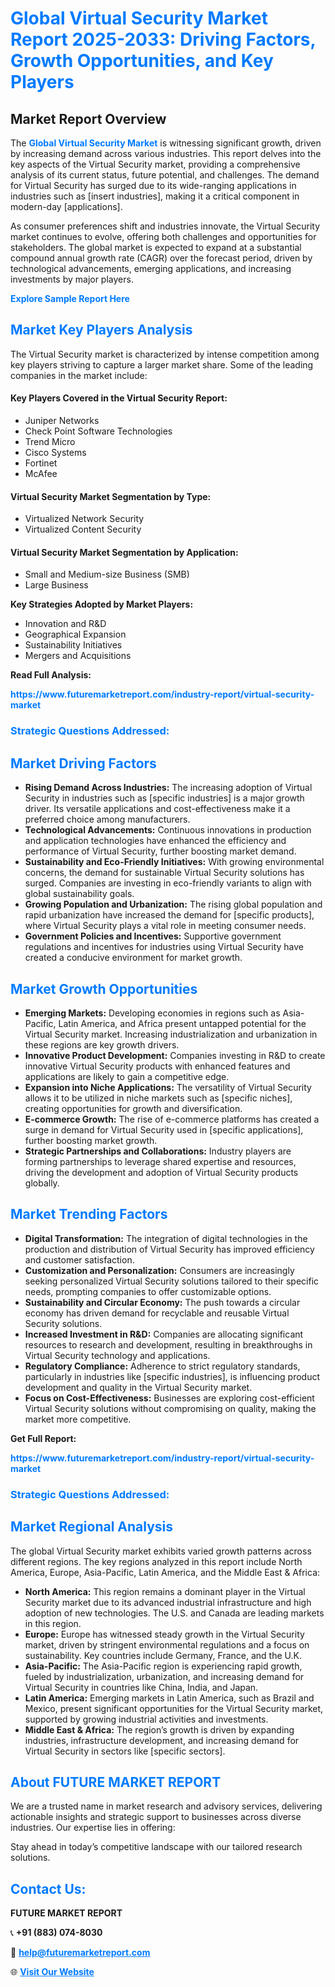 <h1 style="color: #007BFF;">Global Virtual Security Market Report 2025-2033: Driving Factors, Growth Opportunities, and Key Players</h1>

<section id="overview">
<h2>Market Report Overview</h2>
<p>The <a href="https://www.futuremarketreport.com/industry-report/virtual-security-market" style="color: #007BFF; text-decoration: none;"><strong>Global Virtual Security Market</strong></a> is witnessing significant growth, driven by increasing demand across various industries. This report delves into the key aspects of the Virtual Security market, providing a comprehensive analysis of its current status, future potential, and challenges. The demand for Virtual Security has surged due to its wide-ranging applications in industries such as [insert industries], making it a critical component in modern-day [applications].</p>
<p>As consumer preferences shift and industries innovate, the Virtual Security market continues to evolve, offering both challenges and opportunities for stakeholders. The global market is expected to expand at a substantial compound annual growth rate (CAGR) over the forecast period, driven by technological advancements, emerging applications, and increasing investments by major players.</p>
</section>

<section id="overview">
<p><a href="https://www.futuremarketreport.com/request-sample/reportId=60637" style="color: #007BFF; text-decoration: none;"><strong>Explore Sample Report Here</strong></a></p>
</section>

<section id="key-players">
<h2 style="color: #007BFF;">Market Key Players Analysis</h2>
<p>The Virtual Security market is characterized by intense competition among key players striving to capture a larger market share. Some of the leading companies in the market include:</p>
<h4>Key Players Covered in the Virtual Security Report:</h4>
<ul><li>Juniper Networks</li><li>Check Point Software Technologies</li><li>Trend Micro</li><li>Cisco Systems</li><li>Fortinet</li><li>McAfee</li></ul>
<h4>Virtual Security Market Segmentation by Type:</h4>
<ul><li>Virtualized Network Security</li><li>Virtualized Content Security</li></ul>

<h4>Virtual Security Market Segmentation by Application:</h4>
<ul><li>Small and Medium-size Business (SMB)</li><li>Large Business</li></ul>
<p><strong>Key Strategies Adopted by Market Players:</strong></p>
<ul>
<li>Innovation and R&D</li>
<li>Geographical Expansion</li>
<li>Sustainability Initiatives</li>
<li>Mergers and Acquisitions</li>
</ul>
</section>

<section>
<p><strong>Read Full Analysis: </strong></p><a href="https://www.futuremarketreport.com/industry-report/virtual-security-market" style="color: #007BFF; text-decoration: none;"><strong>https://www.futuremarketreport.com/industry-report/virtual-security-market</strong></a>
<h3 style="color: #007BFF;">Strategic Questions Addressed:</h3>
</section>

<section id="driving-factors">
<h2 style="color: #007BFF;">Market Driving Factors</h2>
<ul>
<li><strong>Rising Demand Across Industries:</strong> The increasing adoption of Virtual Security in industries such as [specific industries] is a major growth driver. Its versatile applications and cost-effectiveness make it a preferred choice among manufacturers.</li>
<li><strong>Technological Advancements:</strong> Continuous innovations in production and application technologies have enhanced the efficiency and performance of Virtual Security, further boosting market demand.</li>
<li><strong>Sustainability and Eco-Friendly Initiatives:</strong> With growing environmental concerns, the demand for sustainable Virtual Security solutions has surged. Companies are investing in eco-friendly variants to align with global sustainability goals.</li>
<li><strong>Growing Population and Urbanization:</strong> The rising global population and rapid urbanization have increased the demand for [specific products], where Virtual Security plays a vital role in meeting consumer needs.</li>
<li><strong>Government Policies and Incentives:</strong> Supportive government regulations and incentives for industries using Virtual Security have created a conducive environment for market growth.</li>
</ul>
</section>

<section id="growth-opportunities">
<h2 style="color: #007BFF;">Market Growth Opportunities</h2>
<ul>
<li><strong>Emerging Markets:</strong> Developing economies in regions such as Asia-Pacific, Latin America, and Africa present untapped potential for the Virtual Security market. Increasing industrialization and urbanization in these regions are key growth drivers.</li>
<li><strong>Innovative Product Development:</strong> Companies investing in R&D to create innovative Virtual Security products with enhanced features and applications are likely to gain a competitive edge.</li>
<li><strong>Expansion into Niche Applications:</strong> The versatility of Virtual Security allows it to be utilized in niche markets such as [specific niches], creating opportunities for growth and diversification.</li>
<li><strong>E-commerce Growth:</strong> The rise of e-commerce platforms has created a surge in demand for Virtual Security used in [specific applications], further boosting market growth.</li>
<li><strong>Strategic Partnerships and Collaborations:</strong> Industry players are forming partnerships to leverage shared expertise and resources, driving the development and adoption of Virtual Security products globally.</li>
</ul>
</section>

<section id="trending-factors">
<h2 style="color: #007BFF;">Market Trending Factors</h2>
<ul>
<li><strong>Digital Transformation:</strong> The integration of digital technologies in the production and distribution of Virtual Security has improved efficiency and customer satisfaction.</li>
<li><strong>Customization and Personalization:</strong> Consumers are increasingly seeking personalized Virtual Security solutions tailored to their specific needs, prompting companies to offer customizable options.</li>
<li><strong>Sustainability and Circular Economy:</strong> The push towards a circular economy has driven demand for recyclable and reusable Virtual Security solutions.</li>
<li><strong>Increased Investment in R&D:</strong> Companies are allocating significant resources to research and development, resulting in breakthroughs in Virtual Security technology and applications.</li>
<li><strong>Regulatory Compliance:</strong> Adherence to strict regulatory standards, particularly in industries like [specific industries], is influencing product development and quality in the Virtual Security market.</li>
<li><strong>Focus on Cost-Effectiveness:</strong> Businesses are exploring cost-efficient Virtual Security solutions without compromising on quality, making the market more competitive.</li>
</ul>
</section>

<section>
<p><strong>Get Full Report: </strong></p><a href="https://www.futuremarketreport.com/industry-report/virtual-security-market" style="color: #007BFF; text-decoration: none;"><strong>https://www.futuremarketreport.com/industry-report/virtual-security-market</strong></a>
<h3 style="color: #007BFF;">Strategic Questions Addressed:</h3>
</section>


<section id="regional-analysis">
<h2 style="color: #007BFF;">Market Regional Analysis</h2>
<p>The global Virtual Security market exhibits varied growth patterns across different regions. The key regions analyzed in this report include North America, Europe, Asia-Pacific, Latin America, and the Middle East & Africa:</p>
<ul>
<li><strong>North America:</strong> This region remains a dominant player in the Virtual Security market due to its advanced industrial infrastructure and high adoption of new technologies. The U.S. and Canada are leading markets in this region.</li>
<li><strong>Europe:</strong> Europe has witnessed steady growth in the Virtual Security market, driven by stringent environmental regulations and a focus on sustainability. Key countries include Germany, France, and the U.K.</li>
<li><strong>Asia-Pacific:</strong> The Asia-Pacific region is experiencing rapid growth, fueled by industrialization, urbanization, and increasing demand for Virtual Security in countries like China, India, and Japan.</li>
<li><strong>Latin America:</strong> Emerging markets in Latin America, such as Brazil and Mexico, present significant opportunities for the Virtual Security market, supported by growing industrial activities and investments.</li>
<li><strong>Middle East & Africa:</strong> The region’s growth is driven by expanding industries, infrastructure development, and increasing demand for Virtual Security in sectors like [specific sectors].</li>
</ul>
</section>

<footer>
<h2 style="color: #007BFF;">About FUTURE MARKET REPORT</h2>
<p>We are a trusted name in market research and advisory services, delivering actionable insights and strategic support to businesses across diverse industries. Our expertise lies in offering:</p>

<p>Stay ahead in today’s competitive landscape with our tailored research solutions.</p>

<h2 style="color: #007BFF;">Contact Us:</h2>
<p><strong>FUTURE MARKET REPORT</strong></p>
<p>📞 <strong>+91 (883) 074-8030</strong></p>
<p>📧 <strong><a href="mailto:help@futuremarketreport.com" style="color: #007BFF;">help@futuremarketreport.com</a></strong></p>
<p>🌐 <strong><a href="https://www.futuremarketreport.com/" style="color: #007BFF;">Visit Our Website</a></strong></p>
</footer>